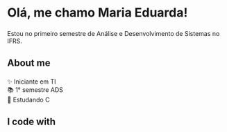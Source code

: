 <h1 align="left">Olá, me chamo Maria Eduarda!</h1>

###

<p align="left">Estou no primeiro semestre de Análise e Desenvolvimento de Sistemas no IFRS.</p>

###

<h2 align="left">About me</h2>

###

<p align="left">✨ Iniciante em TI<br>📚 1° semestre ADS<br>🎯 Estudando C</p>

###

<h2 align="left">I code with</h2>

###

<div align="left">
</div>

###
